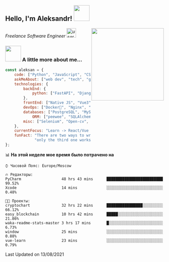 <h2>Hello, I'm Aleksandr! <img src="https://media.giphy.com/media/12oufCB0MyZ1Go/giphy.gif" width="50"></h2>
<img align='right' src="https://media.giphy.com/media/M9gbBd9nbDrOTu1Mqx/giphy.gif" width="230">
<p><em>Freelance Software Engineer <img src="https://media.giphy.com/media/WUlplcMpOCEmTGBtBW/giphy.gif" width="30" alt="user"> 
</em></p>

### <img src="https://media.giphy.com/media/VgCDAzcKvsR6OM0uWg/giphy.gif" width="50"> A little more about me...

```javascript
const aleksan = {
    code: ["Python", "JavaScript", "CSS", "HTML"],
    askMeAbout: ["web dev", "tech", "game"],
    technologies: {
        backEnd: {
            python: ["FastAPI", "Django", "DRF"],
        },
        frontEnd: ["Native JS", "Vue3"],
        devOps: ["Docker🐳", "Nginx", "AWS", "Google CLOUD"],
        databases: ["PostgreSQL", "MySql", "sqlite3"],
            ORM: ["peewee", "SQLAlchemy", "PonyORM"]
        misc: ["Selenium", "Open-cv", "Telegram Bot"]
    },
    currentFocus: "Learn -> React/Vue and NodeJS",
    funFact: "There are two ways to write error-free programs; " +
             "only the third one works"
};

```

<!--START_SECTION:waka-->
📊 **На этой неделе мое время было потрачено на** 

```text
⌚︎ Часовой Пояс: Europe/Moscow

🔥 Редакторы: 
PyCharm                  48 hrs 43 mins      █████████████████████████   99.52% 
Xcode                    14 mins             ░░░░░░░░░░░░░░░░░░░░░░░░░   0.48%

🐱‍💻 Проекты: 
cryptochart              32 hrs 22 mins      ████████████████░░░░░░░░░   66.12% 
easy_blockchain          10 hrs 42 mins      █████░░░░░░░░░░░░░░░░░░░░   21.86% 
waka-readme-stats-master 3 hrs 17 mins       █░░░░░░░░░░░░░░░░░░░░░░░░   6.73% 
window                   25 mins             ░░░░░░░░░░░░░░░░░░░░░░░░░   0.88% 
vue-learn                23 mins             ░░░░░░░░░░░░░░░░░░░░░░░░░   0.79%

```


 Last Updated on 13/08/2021
<!--END_SECTION:waka-->

